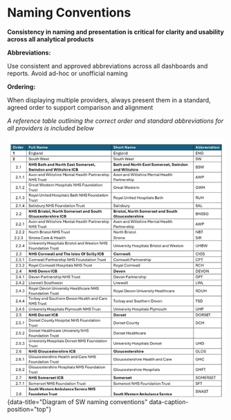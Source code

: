 # Naming Conventions

**Consistency in naming and presentation is critical for clarity and usability across all analytical products**

**Abbreviations:**

Use consistent and approved abbreviations across all dashboards and reports. Avoid ad-hoc or unofficial naming

**Ordering:** 

When displaying multiple providers, always present them in a standard, agreed order to support comparison and alignment

*A reference table outlining the correct order and standard abbreviations for all providers is included below*

![Diagram of SW naming conventions](images/naming_conventions.png "Diagram of SW naming conventions"){data-title="Diagram of SW naming conventions" data-caption-position="top"}


